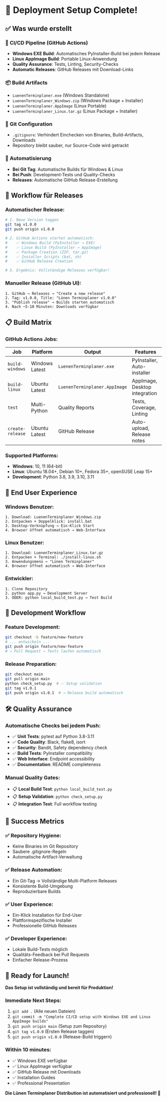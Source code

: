 # 🎉 Deployment Setup Complete!

## ✅ Was wurde erstellt

### 🔧 **CI/CD Pipeline (GitHub Actions)**
- **Windows EXE Build**: Automatisches PyInstaller-Build bei jedem Release
- **Linux AppImage Build**: Portable Linux-Anwendung 
- **Quality Assurance**: Tests, Linting, Security-Checks
- **Automatic Releases**: GitHub Releases mit Download-Links

### 📦 **Build Artifacts** 
- `LuenenTerminplaner.exe` (Windows Standalone)
- `LuenenTerminplaner_Windows.zip` (Windows Package + Installer)
- `LuenenTerminplaner.AppImage` (Linux Portable)
- `LuenenTerminplaner_Linux.tar.gz` (Linux Package + Installer)

### 🚫 **Git Configuration**
- `.gitignore`: Verhindert Einchecken von Binaries, Build-Artifacts, Downloads
- Repository bleibt sauber, nur Source-Code wird getrackt

### 🤖 **Automatisierung**
- **Bei Git Tag**: Automatische Builds für Windows & Linux
- **Bei Push**: Development-Tests und Quality-Checks
- **Releases**: Automatische GitHub Release-Erstellung

## 🚀 Workflow für Releases

### Automatischer Release:
```bash
# 1. Neue Version taggen
git tag v1.0.0
git push origin v1.0.0

# 2. GitHub Actions startet automatisch:
#    ✅ Windows Build (PyInstaller → EXE) 
#    ✅ Linux Build (PyInstaller → AppImage)
#    ✅ Package Creation (ZIP, tar.gz)
#    ✅ Installer Scripts (bat, sh)
#    ✅ GitHub Release Creation

# 3. Ergebnis: Vollständige Releases verfügbar!
```

### Manueller Release (GitHub UI):
```
1. GitHub → Releases → "Create a new release"
2. Tag: v1.0.0, Title: "Lünen Terminplaner v1.0.0"  
3. "Publish release" → Builds starten automatisch
4. Nach ~5-10 Minuten: Downloads verfügbar
```

## 📋 Build Matrix

### GitHub Actions Jobs:
| Job | Platform | Output | Features |
|-----|----------|--------|----------|
| `build-windows` | Windows Latest | `LuenenTerminplaner.exe` | PyInstaller, Auto-installer |
| `build-linux` | Ubuntu Latest | `LuenenTerminplaner.AppImage` | AppImage, Desktop integration |
| `test` | Multi-Python | Quality Reports | Tests, Coverage, Linting |
| `create-release` | Ubuntu Latest | GitHub Release | Auto-upload, Release notes |

### Supported Platforms:
- **Windows**: 10, 11 (64-bit)
- **Linux**: Ubuntu 18.04+, Debian 10+, Fedora 35+, openSUSE Leap 15+
- **Development**: Python 3.8, 3.9, 3.10, 3.11

## 🎯 End User Experience

### Windows Benutzer:
```
1. Download: LuenenTerminplaner_Windows.zip
2. Entpacken + Doppelklick: install.bat
3. Desktop-Verknüpfung → Ein-Klick Start
4. Browser öffnet automatisch → Web-Interface
```

### Linux Benutzer:
```
1. Download: LuenenTerminplaner_Linux.tar.gz  
2. Entpacken + Terminal: ./install-linux.sh
3. Anwendungsmenü → "Lünen Terminplaner"
4. Browser öffnet automatisch → Web-Interface
```

### Entwickler:
```
1. Clone Repository
2. python app.py → Development Server
3. ODER: python local_build_test.py → Test Build
```

## 🔄 Development Workflow

### Feature Development:
```bash
git checkout -b feature/new-feature
# ... entwickeln ...
git push origin feature/new-feature
# → Pull Request → Tests laufen automatisch
```

### Release Preparation:
```bash
git checkout main
git pull origin main
python check_setup.py  # ✅ Setup validation
git tag v1.0.1
git push origin v1.0.1  # → Release build automatisch
```

## 🛠️ Quality Assurance

### Automatische Checks bei jedem Push:
- ✅ **Unit Tests**: pytest auf Python 3.8-3.11
- ✅ **Code Quality**: Black, flake8, isort  
- ✅ **Security**: Bandit, Safety dependency check
- ✅ **Build Tests**: PyInstaller compatibility
- ✅ **Web Interface**: Endpoint accessibility
- ✅ **Documentation**: README completeness

### Manual Quality Gates:
- 📋 **Local Build Test**: `python local_build_test.py`
- 📋 **Setup Validation**: `python check_setup.py` 
- 📋 **Integration Test**: Full workflow testing

## 🎊 Success Metrics

### ✅ **Repository Hygiene:**
- Keine Binaries im Git Repository
- Saubere .gitignore-Regeln  
- Automatische Artifact-Verwaltung

### ✅ **Release Automation:**
- Ein Git-Tag → Vollständige Multi-Platform Releases
- Konsistente Build-Umgebung
- Reproduzierbare Builds

### ✅ **User Experience:**
- Ein-Klick Installation für End-User
- Plattformspezifische Installer
- Professionelle GitHub Releases

### ✅ **Developer Experience:**
- Lokale Build-Tests möglich
- Qualitäts-Feedback bei Pull Requests
- Einfacher Release-Prozess

## 🚀 Ready for Launch!

**Das Setup ist vollständig und bereit für Produktion!**

### Immediate Next Steps:
1. `git add .` (Alle neuen Dateien)
2. `git commit -m "Complete CI/CD setup with Windows EXE and Linux AppImage builds"`
3. `git push origin main` (Setup zum Repository)
4. `git tag v1.0.0` (Ersten Release taggen)
5. `git push origin v1.0.0` (Release-Build triggern)

### Within 10 minutes:
- ✅ Windows EXE verfügbar
- ✅ Linux AppImage verfügbar  
- ✅ GitHub Release mit Downloads
- ✅ Installation Guides
- ✅ Professional Presentation

**Die Lünen Terminplaner Distribution ist automatisiert und professionell! 🎉**